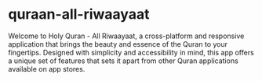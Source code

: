 # quraan-all-riwaayaat
Welcome to Holy Quran - All Riwaayaat, a cross-platform and responsive application that brings the beauty and essence of the Quran to your fingertips. Designed with simplicity and accessibility in mind, this app offers a unique set of features that sets it apart from other Quran applications available on app stores.
